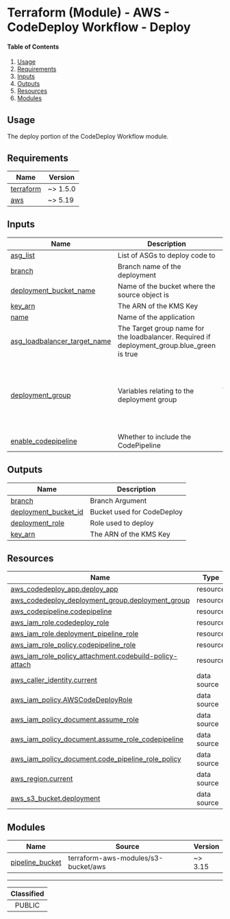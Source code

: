 # Terraform (Module) - AWS - CodeDeploy Workflow - Deploy

#### Table of Contents

1. [Usage](#usage)
2. [Requirements](#requirements)
3. [Inputs](#inputs)
4. [Outputs](#outputs)
5. [Resources](#resources)
6. [Modules](#modules)

## Usage

The deploy portion of the CodeDeploy Workflow module.

<!-- BEGIN_TF_DOCS -->
## Requirements

| Name | Version |
|------|---------|
| <a name="requirement_terraform"></a> [terraform](#requirement\_terraform) | ~> 1.5.0 |
| <a name="requirement_aws"></a> [aws](#requirement\_aws) | ~> 5.19 |

## Inputs

| Name | Description | Type | Default | Required |
|------|-------------|------|---------|:--------:|
| <a name="input_asg_list"></a> [asg\_list](#input\_asg\_list) | List of ASGs to deploy code to | `list(string)` | n/a | yes |
| <a name="input_branch"></a> [branch](#input\_branch) | Branch name of the deployment | `string` | n/a | yes |
| <a name="input_deployment_bucket_name"></a> [deployment\_bucket\_name](#input\_deployment\_bucket\_name) | Name of the bucket where the source object is | `string` | n/a | yes |
| <a name="input_key_arn"></a> [key\_arn](#input\_key\_arn) | The ARN of the KMS Key | `string` | n/a | yes |
| <a name="input_name"></a> [name](#input\_name) | Name of the application | `string` | n/a | yes |
| <a name="input_asg_loadbalancer_target_name"></a> [asg\_loadbalancer\_target\_name](#input\_asg\_loadbalancer\_target\_name) | The Target group name for the loadbalancer. Required if deployment\_group.blue\_green is true | `string` | `null` | no |
| <a name="input_deployment_group"></a> [deployment\_group](#input\_deployment\_group) | Variables relating to the deployment group | <pre>object({<br>    auto_rollback          = optional(bool, true)<br>    with_traffic_control   = optional(bool, false)<br>    blue_green             = optional(bool, false)<br>    deployment_config_name = optional(string, "CodeDeployDefault.AllAtOnce")<br>  })</pre> | `{}` | no |
| <a name="input_enable_codepipeline"></a> [enable\_codepipeline](#input\_enable\_codepipeline) | Whether to include the CodePipeline | `bool` | `true` | no |

## Outputs

| Name | Description |
|------|-------------|
| <a name="output_branch"></a> [branch](#output\_branch) | Branch Argument |
| <a name="output_deployment_bucket_id"></a> [deployment\_bucket\_id](#output\_deployment\_bucket\_id) | Bucket used for CodeDeploy |
| <a name="output_deployment_role"></a> [deployment\_role](#output\_deployment\_role) | Role used to deploy |
| <a name="output_key_arn"></a> [key\_arn](#output\_key\_arn) | The ARN of the KMS Key |

## Resources

| Name | Type |
|------|------|
| [aws_codedeploy_app.deploy_app](https://registry.terraform.io/providers/hashicorp/aws/latest/docs/resources/codedeploy_app) | resource |
| [aws_codedeploy_deployment_group.deployment_group](https://registry.terraform.io/providers/hashicorp/aws/latest/docs/resources/codedeploy_deployment_group) | resource |
| [aws_codepipeline.codepipeline](https://registry.terraform.io/providers/hashicorp/aws/latest/docs/resources/codepipeline) | resource |
| [aws_iam_role.codedeploy_role](https://registry.terraform.io/providers/hashicorp/aws/latest/docs/resources/iam_role) | resource |
| [aws_iam_role.deployment_pipeline_role](https://registry.terraform.io/providers/hashicorp/aws/latest/docs/resources/iam_role) | resource |
| [aws_iam_role_policy.codepipeline_role](https://registry.terraform.io/providers/hashicorp/aws/latest/docs/resources/iam_role_policy) | resource |
| [aws_iam_role_policy_attachment.codebuild-policy-attach](https://registry.terraform.io/providers/hashicorp/aws/latest/docs/resources/iam_role_policy_attachment) | resource |
| [aws_caller_identity.current](https://registry.terraform.io/providers/hashicorp/aws/latest/docs/data-sources/caller_identity) | data source |
| [aws_iam_policy.AWSCodeDeployRole](https://registry.terraform.io/providers/hashicorp/aws/latest/docs/data-sources/iam_policy) | data source |
| [aws_iam_policy_document.assume_role](https://registry.terraform.io/providers/hashicorp/aws/latest/docs/data-sources/iam_policy_document) | data source |
| [aws_iam_policy_document.assume_role_codepipeline](https://registry.terraform.io/providers/hashicorp/aws/latest/docs/data-sources/iam_policy_document) | data source |
| [aws_iam_policy_document.code_pipeline_role_policy](https://registry.terraform.io/providers/hashicorp/aws/latest/docs/data-sources/iam_policy_document) | data source |
| [aws_region.current](https://registry.terraform.io/providers/hashicorp/aws/latest/docs/data-sources/region) | data source |
| [aws_s3_bucket.deployment](https://registry.terraform.io/providers/hashicorp/aws/latest/docs/data-sources/s3_bucket) | data source |

## Modules

| Name | Source | Version |
|------|--------|---------|
| <a name="module_pipeline_bucket"></a> [pipeline\_bucket](#module\_pipeline\_bucket) | terraform-aws-modules/s3-bucket/aws | ~> 3.15 |
<!-- END_TF_DOCS -->
_______________
| Classified  |
| :---------: |
|   PUBLIC    |
